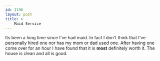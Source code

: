 ```yaml
---
id: 1196
layout: post
title: >
    Maid Service
---
```


Its been a long time since I've had maid. In fact I don't think that I've personally hired one nor has my mom or dad used one. After having one come over for an hour I have found that it is <strong>most</strong> definitely worth it. The house is clean and all is good.
